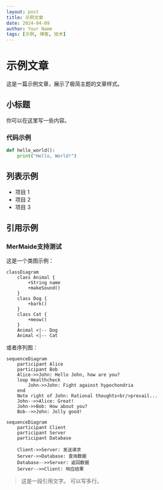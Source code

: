 ```yaml
---
layout: post
title: 示例文章
date: 2024-04-09
author: Your Name
tags: [示例, 博客, 技术]
---
```


# 示例文章

这是一篇示例文章，展示了极简主题的文章样式。

## 小标题

你可以在这里写一些内容。

### 代码示例

```python
def hello_world():
    print("Hello, World!")
```

## 列表示例

- 项目 1
- 项目 2
- 项目 3

## 引用示例

### MerMaide支持测试

这是一个类图示例：

```mermaid
classDiagram
    class Animal {
        +String name
        +makeSound()
    }
    class Dog {
        +bark()
    }
    class Cat {
        +meow()
    }
    Animal <|-- Dog
    Animal <|-- Cat
```

或者序列图：

```mermaid
sequenceDiagram
    participant Alice
    participant Bob
    Alice->>John: Hello John, how are you?
    loop Healthcheck
        John->>John: Fight against hypochondria
    end
    Note right of John: Rational thoughts<br/>prevail...
    John-->>Alice: Great!
    John->>Bob: How about you?
    Bob-->>John: Jolly good!
```

```mermaid
sequenceDiagram
    participant Client
    participant Server
    participant Database
    
    Client->>Server: 发送请求
    Server->>Database: 查询数据
    Database-->>Server: 返回数据
    Server-->>Client: 响应结果
```

> 这是一段引用文字。
> 可以写多行。 
